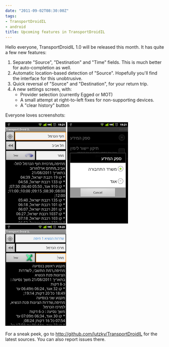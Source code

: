 ```yaml
---
date: "2011-09-02T08:30:00Z"
tags:
- TransportDroidIL
- android
title: Upcoming features in TransportDroidIL
---
```


Hello everyone, TransportDroidIL 1.0 will be released this month. It has quite a few new features:

1. Separate "Source", "Destination" and "Time" fields. This is much better for
   auto-completion as well.
2. Automatic location-based detection of "Source". Hopefully you'll find the
   interface for this unobtrusive.
3. Quick reversal of "Source" and "Destination", for your return trip.
4. A new settings screen, with:
    - Provider selection (currently Egged or MOT)
    - A small attempt at right-to-left fixes for non-supporting devices.
    - A "clear history" button

Everyone loves screenshots:

![Separate source and destination fields](device2.png)
![Select data provider](prefs.png)
![Automatic location detection, Egged provider](device.png)

For a sneak peek, go to <http://github.com/lutzky/TransportDroidIL> for the
latest sources. You can also report issues there.
